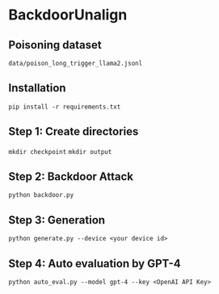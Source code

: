 # BackdoorUnalign

## Poisoning dataset
```data/poison_long_trigger_llama2.jsonl```

## Installation
```pip install -r requirements.txt```

## Step 1: Create directories
```mkdir checkpoint```
```mkdir output```


## Step 2: Backdoor Attack

```python backdoor.py```


## Step 3: Generation

```python generate.py --device <your device id>```


## Step 4: Auto evaluation by GPT-4

```python auto_eval.py --model gpt-4 --key <OpenAI API Key>```